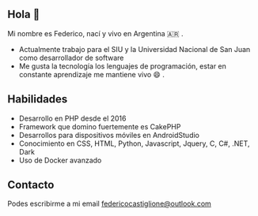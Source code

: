 ## Hola 👋

Mi nombre es Federico, nací y vivo en Argentina :argentina: .

* Actualmente trabajo para el SIU y la Universidad Nacional de San Juan como desarrollador de software
* Me gusta la tecnología los lenguajes de programación, estar en constante aprendizaje me mantiene vivo :smile: .

## Habilidades

* Desarrollo en PHP desde el 2016
* Framework que domino fuertemente es CakePHP
* Desarrollos para dispositivos móviles en AndroidStudio
* Conocimiento en CSS, HTML, Python, Javascript, Jquery, C, C#, .NET, Dark
* Uso de Docker avanzado

## Contacto

Podes escribirme a mi email <federicocastiglione@outlook.com>

